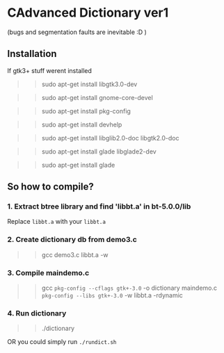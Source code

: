 # CAdvanced Dictionary ver1

(bugs and segmentation faults are inevitable :D )

## Installation
If gtk3+ stuff werent installed 
>> sudo apt-get install libgtk3.0-dev

>> sudo apt-get install gnome-core-devel 

>> sudo apt-get install pkg-config

>> sudo apt-get install devhelp

>> sudo apt-get install libglib2.0-doc libgtk2.0-doc

>> sudo apt-get install glade libglade2-dev 

>> sudo apt-get install glade


## So how to compile?
### 1. Extract btree library and find 'libbt.a' in bt-5.0.0/lib 
   Replace `libbt.a` with your `libbt.a` 

### 2. Create dictionary db from demo3.c
>> gcc demo3.c libbt.a -w

### 3. Compile maindemo.c 
>> gcc `pkg-config --cflags gtk+-3.0` -o dictionary maindemo.c `pkg-config --libs gtk+-3.0` -w libbt.a -rdynamic

### 4. Run dictionary
>> ./dictionary

OR you could simply run `./rundict.sh`
